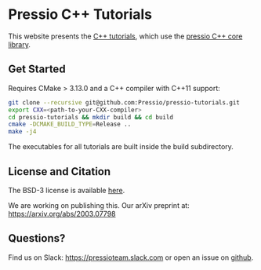 # Pressio C++ Tutorials

<!-- *Leading-edge reduced order models (ROMs) for dynamical systems in science and engineering.* -->

This website presents the [C++ tutorials](https://github.com/Pressio/pressio-tutorials),
which use the [pressio C++ core library](https://pressio.github.io/pressio/html/index.html).<br>
<!-- The full project website is [here](https://pressio.github.io/). -->

## Get Started

Requires CMake > 3.13.0 and a C++ compiler with C++11 support:
```bash
git clone --recursive git@github.com:Pressio/pressio-tutorials.git
export CXX=<path-to-your-CXX-compiler>
cd pressio-tutorials && mkdir build && cd build
cmake -DCMAKE_BUILD_TYPE=Release ..
make -j4
```
The executables for all tutorials are built inside the build subdirectory.

## License and Citation
The BSD-3 license is available [here](https://pressio.github.io/various/license/).

We are working on publishing this. Our arXiv preprint at: https://arxiv.org/abs/2003.07798

## Questions?
Find us on Slack: https://pressioteam.slack.com or
open an issue on [github](https://github.com/Pressio/pressio-tutorials).
